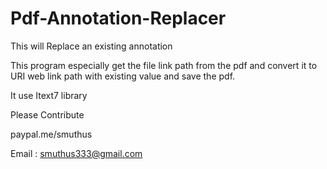 # Pdf-Annotation-Replacer
This will Replace an existing annotation  

This program especially get the file link path from the pdf and convert it to URI web link path with existing value and save the pdf.

It use Itext7 library

Please Contribute

paypal.me/smuthus

Email : smuthus333@gmail.com



